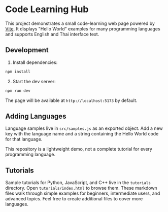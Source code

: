 # Code Learning Hub

This project demonstrates a small code-learning web page powered by [Vite](https://vitejs.dev/). It displays "Hello World" examples for many programming languages and supports English and Thai interface text.

## Development

1. Install dependencies:

```bash
npm install
```

2. Start the dev server:

```bash
npm run dev
```

The page will be available at `http://localhost:5173` by default.

## Adding Languages

Language samples live in `src/samples.js` as an exported object. Add a new key with the language name and a string containing the Hello World code for that language.

This repository is a lightweight demo, not a complete tutorial for every programming language.

## Tutorials

Sample tutorials for Python, JavaScript, and C++ live in the `tutorials` directory. Open `tutorials/index.html` to browse them. These markdown files walk through simple examples for beginners, intermediate users, and advanced topics. Feel free to create additional files to cover more languages.
